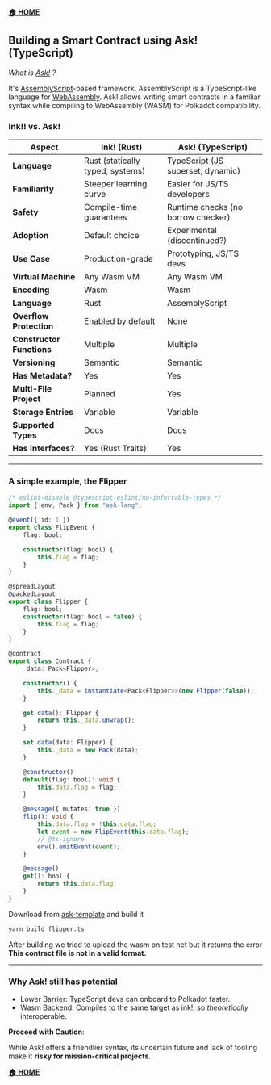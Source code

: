 **[🏠 HOME](../README.md)**

## Building a Smart Contract using Ask! (TypeScript)

_What is [Ask!](https://ask-lang.github.io/ask-docs/) ?_

It's [AssemblyScript](https://github.com/AssemblyScript/assemblyscript)-based framework. AssemblyScript is a TypeScript-like language for [WebAssembly](https://webassembly.org/). Ask! allows writing smart contracts in a familiar syntax while compiling to WebAssembly (WASM) for Polkadot compatibility.

### Ink!! vs. Ask!

| **Aspect**                | **Ink! (Rust)** | **Ask! (TypeScript)**|  
|---------------------------|-|-|  
| **Language**              | Rust (statically typed, systems) | TypeScript (JS superset, dynamic) |  
| **Familiarity**           | Steeper learning curve | Easier for JS/TS developers |  
| **Safety**                | Compile-time guarantees | Runtime checks (no borrow checker) |  
| **Adoption**              | Default choice | Experimental (discontinued?) |  
| **Use Case**              | Production-grade | Prototyping, JS/TS devs |
| **Virtual Machine**       | Any Wasm VM | Any Wasm VM |
| **Encoding**              | Wasm | Wasm |
| **Language**              | Rust | AssemblyScript  |
| **Overflow Protection**   | Enabled by default | None  |
| **Constructor Functions** | Multiple | Multiple |
| **Versioning**            | Semantic | Semantic |
| **Has Metadata?**         | Yes | Yes |
| **Multi-File Project**    | Planned | Yes |
| **Storage Entries**       | Variable | Variable |
| **Supported Types**       | Docs | Docs |
| **Has Interfaces?**       | Yes (Rust Traits) | Yes |

---

### A simple example, the Flipper

```typescript  
/* eslint-disable @typescript-eslint/no-inferrable-types */
import { env, Pack } from "ask-lang";

@event({ id: 1 })
export class FlipEvent {
    flag: bool;

    constructor(flag: bool) {
        this.flag = flag;
    }
}

@spreadLayout
@packedLayout
export class Flipper {
    flag: bool;
    constructor(flag: bool = false) {
        this.flag = flag;
    }
}

@contract
export class Contract {
    _data: Pack<Flipper>;

    constructor() {
        this._data = instantiate<Pack<Flipper>>(new Flipper(false));
    }

    get data(): Flipper {
        return this._data.unwrap();
    }

    set data(data: Flipper) {
        this._data = new Pack(data);
    }

    @constructor()
    default(flag: bool): void {
        this.data.flag = flag;
    }

    @message({ mutates: true })
    flip(): void {
        this.data.flag = !this.data.flag;
        let event = new FlipEvent(this.data.flag);
        // @ts-ignore
        env().emitEvent(event);
    }

    @message()
    get(): bool {
        return this.data.flag;
    }
}
```  

Download from [ask-template](https://github.com/ask-lang/ask-template) and build it

```sh
yarn build flipper.ts
```

After building we tried to upload the wasm on test net but it returns the error **This contract file is not in a valid format.**

---

### **Why Ask! still has potential**

- Lower Barrier: TypeScript devs can onboard to Polkadot faster.  
- Wasm Backend: Compiles to the same target as ink!, so _theoretically_ interoperable.  

**Proceed with Caution**:  

While Ask! offers a friendlier syntax, its uncertain future and lack of tooling make it **risky for mission-critical projects**.

**[🏠 HOME](../README.md)**